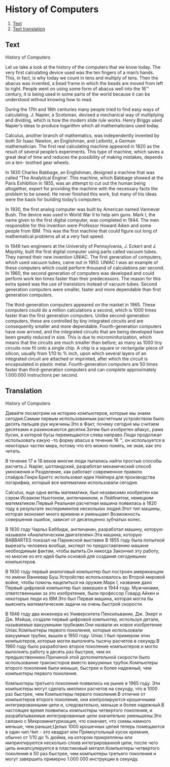 # History of Computers

1. [Text](#Text)
2. [Text translation](#Translation)

## Text

History of Computers

Let us take a look at the history of the computers that we know today. The very first calculating device used was the ten fingers of a man’s hands. This, in
fact, is why today we count in tens and multiply of tens. Then the abacus was invented, a bead frame in which the beads are moved from left to right. People
went on using some form of abacus well into the 16™ century, it is being used in some parts of the world because it can be understood without knowing how to
read.

During the 17th and 18th centuries many people tried to find easy ways of calculating. J. Napier, a Scotsman, devised a mechanical way of multiplying and
dividing, which is how the modern slide rule works. Henry Briggs used Napier’s ideas to produce logarithm which all mathematicians used today.

Calculus, another branch of mathematics, was independently invented by both Sir Isaac Newton, an Englishman, and Leibnitz, a German mathematician. The first
real calculating machine appeared in 1820 as the result of several people’s experiments. This type of machine, which saves a great deal of time and reduces the
possibility of making mistakes, depends on a ten- toothed gear wheels.

In 1830 Charles Babbage, an Englishman, designed a machine that was called “The Analytical Engine’. This machine, which Babbage showed at the Paris Exhibition
in 1855, was an attempt to cut out the human being altogether, expert for providing the machine with the necessary facts the problem to be sowed. He never
finished this work, but many of his ideas were the basis for building today’s computers.

In 1930, the first analog computer was built by American named Vannevar Bush. The device was used in World War II to help aim guns. Mark I, the name given to
the first digital computer, was completed in 1944. The men responsible for this invention were Professor Howard Aiken and some people from IBM. This was the
first machine that could figure out long of mathematical problems all at a very fast speed.

In 1946 two engineers at the University of Pennsylvania, J. Eckert and J. Mayshly, built the first digital computer using parts called vacuum tubes. They named
their new invention UNIAC. The first generation of computers, which used vacuum tubes, came out in 1950. UNIAC I was an example of these computers which could
perform thousand of calculations per second. In 1960, the second generation of computers was developed and could perform work ten times faster than their
predecessors. The reason for this extra speed was the use of transistors instead of vacuum tubes. Second generation computers were smaller, faster and more
dependable than first generation computers.

The third-generation computers appeared on the market in 1965. These computers could do a million calculations a second, which is 1000 times faster than the
first generation computers. Unlike second-generation computers, these are controlled by tiny integrated circuits and are consequently smaller and more
dependable. Fourth-generation computers have now arrived, and the integrated circuits that are being developed have been greatly reduced in size. This is due to
microminiturization, which means that the circuits are much smaller than before; as many as 1000 tiny circuits now fit onto a single chip. A chip is a square or
rectangular piece of silicon, usually from 1/10 to % inch, upon which several layers of an integrated circuit are attached or imprinted, after which the circuit
is encapsulated in plastic metal. Fourth-generation computers are 50 times faster than third-generation computers and can complete approximately 1.000.000
instructions per second.

## Translation

History of Computers

Давайте посмотрим на историю компьютеров, которые мы знаем сегодня.Самым первым использованным расчетным устройством было десять пальцев рук мужчины.Это в Факт,
почему сегодня мы считаем десятками и размножаются десятки.Затем был изобретен абакус, рама бусин, в которой бусы перемещаются слева направо.Люди продолжал
использовать какую -то форму abacus в течение 16 ™, он используется в некоторых частях мира, потому что его можно понять, не зная, как это читать.

В течение 17 и 18 веков многие люди пытались найти простые способы расчета.J. Napier, шотландский, разработал механический способ умножения и Разделение, как
работает современное правило слайдов.Генри Бриггс использовал идеи Нейпира для производства логарифма, который все математики использовали сегодня.

Calculus, еще одна ветвь математики, был независимо изобретен как сэром Исааком Ньютоном, англичанином, и Лейбнитом, немецким математиком.Первый Реальная
расчетная машина появилась в 1820 году в результате экспериментов нескольких людей.Этот тип машины, которая экономит много времени и уменьшает Возможность
совершения ошибок, зависит от десятиценно зубчатых колес.

В 1830 году Чарльз Бэббидж, англичанин, разработал машину, которую называли «Аналитическим двигателем».Эта машина, которую BABBARTES показал на Парижской
выставке В 1855 году была попыткой вырезать человека вообще, эксперт по предоставлению машине необходимым фактам, чтобы выпить.Он никогда Закончил эту работу,
но многие из его идей были основой для создания сегодняшних компьютеров.

В 1930 году первый аналоговый компьютер был построен американцем по имени Ванневар Буш.Устройство использовалось во Второй мировой войне, чтобы помочь
нацелиться на оружие.Марк I, название дано Первый цифровой компьютер был завершен в 1944 году. Мужчинами, ответственными за это изобретение, были профессор
Говард Айкен и некоторые люди из IBM.Это был Первая машина, которая могла бы выяснить математические задачи на очень быстрой скорости.

В 1946 году два инженера из Университета Пенсильвании, Дж. Экерт и Дж. Мэйша, создали первый цифровой компьютер, используя детали, называемые вакуумными
трубками.Они назвали их новое изобретение Uniac.Компьютеры первого поколения, которые использовали вакуумные трубки, вышли в 1950 году. Uniac I был примером
этих компьютеров, которые могли выполнять тысячу расчетов в секунду.В 1960 году было разработано второе поколение компьютеров и могло выполнять работу в десять
раз быстрее, чем их предшественники.Причиной этой дополнительной скорости было использование транзисторов вместо вакуумных трубок.Компьютеры второго поколения
были меньше, быстрее и более надежный, чем компьютеры первого поколения.

Компьютеры третьего поколения появились на рынке в 1965 году. Эти компьютеры могут сделать миллион расчетов на секунду, что в 1000 раз быстрее, чем Компьютеры
первого поколения.В отличие от компьютеров второго поколения, они контролируются крошечными интегрированными цепи и, следовательно, меньше и более надежный.В
настоящее время появились компьютеры четвертого поколения, и разрабатываемые интегрированные цепи значительно уменьшены.Это связано с Микроминитуризация, что
означает, что схемы намного меньше, чем раньше;Целых 1000 крошечных цепей теперь помещаются в один чип.Чип - это квадрат или Прямоугольный кусок кремния, обычно
от 1/10 до % дюйма, на котором прикреплены или импринтируются несколько слоев интегрированной цепи, после чего цепь инкапсулируется в пластиковый
металл.Компьютеры четвертого поколения в 50 раз быстрее, чем компьютеры третьего поколения и могут завершить примерно 1.000 000 инструкции в секунду.

